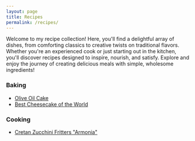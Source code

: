 ```yaml
---
layout: page
title: Recipes
permalink: /recipes/
---
```


Welcome to my recipe collection! Here, you'll find a delightful array of dishes, from comforting classics to creative twists on traditional flavors. Whether you're an experienced cook or just starting out in the kitchen, you'll discover recipes designed to inspire, nourish, and satisfy. Explore and enjoy the journey of creating delicious meals with simple, wholesome ingredients!

### Baking

* [Olive Oil Cake](/recipes/posts/olive-oil-cake)
* [Best Cheesecake of the World](/recipes/posts/worlds-best-cheesecake)

### Cooking

* [Cretan Zucchini Fritters "Armonia"](/recipes/posts/cretan-zucchini-fritters)